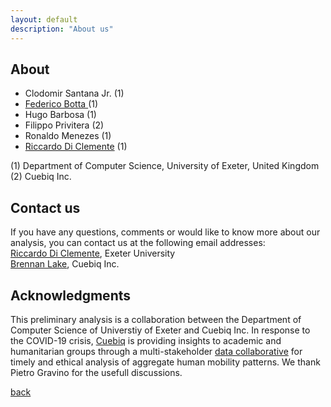 ```yaml
---
layout: default
description: "About us"
---
```


## About

   * Clodomir Santana Jr. (1)
   * <a href="https://federicobotta.github.io/">Federico Botta </a> (1)
   * Hugo Barbosa (1)
   * Filippo Privitera (2)
   * Ronaldo Menezes (1)
   * <a href="http://riccardodiclemente.com">Riccardo Di Clemente</a> (1)

(1) Department of Computer Science, University of Exeter, United Kingdom <br>
(2) Cuebiq Inc.

## Contact us

If you have any questions, comments or would like to know more about our analysis, you can contact us at the following email addresses:
<br>
<a href = "mailto: r.di-clemente@exeter.ac.uk"> Riccardo Di Clemente</a>, Exeter University
<br>
<a href = "mailto: blake@cuebiq.com"> Brennan Lake</a>, Cuebiq Inc.

## Acknowledgments
This preliminary analysis is a collaboration between the Department of Computer Science of Universtiy of Exeter and Cuebiq Inc. In response to the COVID-19 crisis, <a href= "https://www.cuebiq.com/">Cuebiq</a> is providing insights to academic and humanitarian groups through a multi-stakeholder <a href="https://www.cuebiq.com/about/data-for-good/"> data collaborative</a> for timely and ethical analysis of aggregate human mobility patterns. We thank Pietro Gravino for the usefull discussions.
<br>

[back](./)
